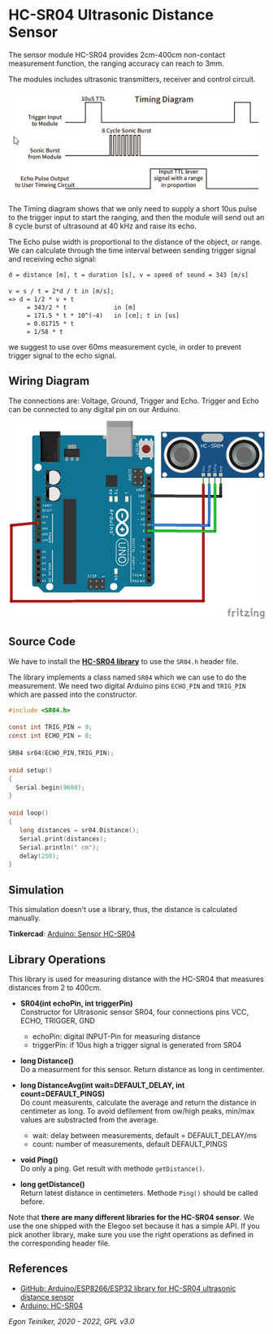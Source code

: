 # HC-SR04 Ultrasonic Distance Sensor

The sensor module HC-SR04 provides 2cm-400cm non-contact measurement function, the 
ranging accuracy can reach to 3mm. 

The modules includes ultrasonic transmitters, receiver and control circuit. 

![HC-SR04 Timing Diagram](hc-sr04-timing.png)

The Timing diagram shows that we only need to supply a short 10us pulse to the trigger 
input to start the ranging, and then the module will send out an 8 cycle burst of ultrasound at 
40 kHz and raise its echo. 

The Echo pulse width is proportional to the distance of the object, or range. 
We can calculate through the time interval between sending trigger signal and receiving 
echo signal: 
```
d = distance [m], t = duration [s], v = speed of sound = 343 [m/s] 

v = s / t = 2*d / t in [m/s];  
=> d = 1/2 * v + t
     = 343/2 * t             in [m]
     = 171.5 * t * 10^(-4)   in [cm]; t in [us]
     = 0.01715 * t           
     = 1/58 * t              
```
we suggest to use over 60ms measurement cycle, in order to prevent trigger signal to the echo signal.


## Wiring Diagram 

The connections are: Voltage, Ground, Trigger and Echo. Trigger and Echo can be connected to any digital pin on our Arduino.

![HC-SR04](hc-sr04.png)


## Source Code

We have to install the [**HC-SR04 library**](https://github.com/teiniker/teiniker-lectures-arduino/tree/main/libraries/HC-SR04) to use the `SR04.h` header file.

The library implements a class named `SR04` which we can use to do the measurement.
We need two digital Arduino pins `ECHO_PIN` and `TRIG_PIN` which are passed into the constructor.

```C
#include <SR04.h>

const int TRIG_PIN = 9;
const int ECHO_PIN = 8; 

SR04 sr04(ECHO_PIN,TRIG_PIN);

void setup() 
{
  Serial.begin(9600);
}

void loop() 
{
   long distances = sr04.Distance();
   Serial.print(distances);
   Serial.println(" cm");    
   delay(250); 
}
```

## Simulation

This simulation doesn't use a library, thus, the distance is calculated manually.

**Tinkercad**: [Arduino: Sensor HC-SR04](https://www.tinkercad.com/things/2SftYn3fIlA) 


## Library Operations

This library is used for measuring distance with the HC-SR04 that measures distances from 2 to 400cm. 

* **SR04(int echoPin, int triggerPin)**\
    Constructor for Ultrasonic sensor SR04, four connections pins VCC, ECHO, TRIGGER, GND
	* echoPin: digital INPUT-Pin for measuring distance
	* triggerPin: if 10us high a trigger signal is generated from SR04

* **long Distance()**\
    Do a measurment for this sensor. Return distance as long in centimenter.

* **long DistanceAvg(int wait=DEFAULT_DELAY, int count=DEFAULT_PINGS)**\
	Do count measurents, calculate the average and return the distance in centimeter as long. 
	To avoid defilement from ow/high peaks, min/max values are substracted from the average.
	* wait: delay between measurements, default = DEFAULT_DELAY/ms
	* count: number of measurements, default DEFAULT_PINGS

* **void Ping()**\
    Do only a ping. Get result with methode `getDistance()`.

* **long getDistance()**\
    Return latest distance in centimeters. 
    Methode `Ping()` should be called before.

Note that **there are many different libraries for the HC-SR04 sensor**. 
We use the one shipped with the Elegoo set because it has a simple API.
If you pick another library, make sure you use the right operations as defined in the corresponding 
header file.

## References

* [GitHub: Arduino/ESP8266/ESP32 library for HC-SR04 ultrasonic distance sensor](https://github.com/d03n3rfr1tz3/HC-SR04)
* [Arduino: HC-SR04](https://www.arduino.cc/reference/en/libraries/hc-sr04/)

*Egon Teiniker, 2020 - 2022, GPL v3.0* 
